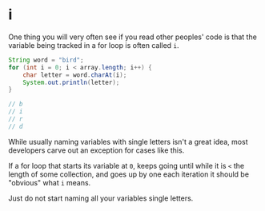 # i

One thing you will very often see if you read other peoples'
code is that the variable being tracked in a for loop is often called
`i`.

```java
String word = "bird";
for (int i = 0; i < array.length; i++) {
    char letter = word.charAt(i);
    System.out.println(letter);
}

// b
// i
// r
// d
```

While usually naming variables with single letters isn't a great idea,
most developers carve out an exception for cases like this.

If a for loop that starts its variable at `0`, keeps going until while
it is `<` the length of some collection, and goes up by one each iteration
it should be "obvious" what `i` means.

Just do not start naming all your variables single letters.
